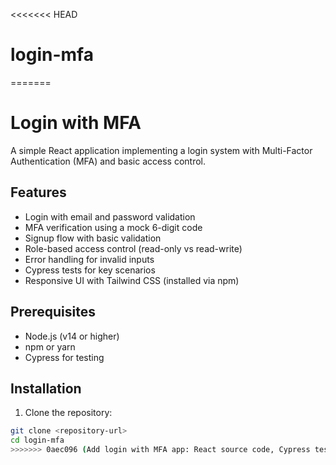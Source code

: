 <<<<<<< HEAD
# login-mfa
=======
# Login with MFA

A simple React application implementing a login system with Multi-Factor Authentication (MFA) and basic access control.

## Features
- Login with email and password validation
- MFA verification using a mock 6-digit code
- Signup flow with basic validation
- Role-based access control (read-only vs read-write)
- Error handling for invalid inputs
- Cypress tests for key scenarios
- Responsive UI with Tailwind CSS (installed via npm)

## Prerequisites
- Node.js (v14 or higher)
- npm or yarn
- Cypress for testing

## Installation
1. Clone the repository:
```bash
git clone <repository-url>
cd login-mfa
>>>>>>> 0aec096 (Add login with MFA app: React source code, Cypress tests, and README)
